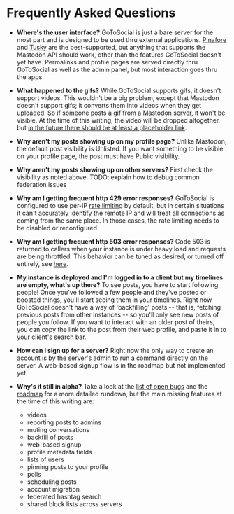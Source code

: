 # Frequently Asked Questions

- **Where's the user interface?** GoToSocial is just a bare server for the most part and is designed to be used thru external applications. [Pinafore](https://pinafore.social) and [Tusky](https://tusky.app/) are the best-supported, but anything that supports the Mastodon API should work, other than the features GoToSocial doesn't yet have. Permalinks and profile pages are served directly thru GoToSocial as well as the admin panel, but most interaction goes thru the apps.

- **What happened to the gifs?** While GoToSocial supports gifs, it doesn't support videos. This wouldn't be a big problem, except that Mastodon doesn't support gifs; it converts them into videos when they get uploaded. So if someone posts a gif from a Mastodon server, it won't be visible. At the time of this writing, the video will be dropped altogether, but [in the future there should be at least a placeholder link](https://github.com/superseriousbusiness/gotosocial/issues/765).

- **Why aren't my posts showing up on my profile page?** Unlike Mastodon, the default post visibility is Unlisted. If you want something to be visible on your profile page, the post must have Public visibility.

- **Why aren't my posts showing up on other servers?** First check the visibility as noted above. TODO: explain how to debug common federation issues

- **Why am I getting frequent http 429 error responses?** GoToSocial is configured to use per-IP [rate limiting](./api/ratelimiting.md) by default, but in certain situations it can't accurately identify the remote IP and will treat all connections as coming from the same place. In those cases, the rate limiting needs to be disabled or reconfigured.

- **Why am I getting frequent http 503 error responses?** Code 503 is returned to callers when your instance is under heavy load and requests are being throttled. This behavior can be tuned as desired, or turned off entirely, see [here](./api/throttling.md).

- **My instance is deployed and I'm logged in to a client but my timelines are empty, what's up there?** To see posts, you have to start following people! Once you've followed a few people and they've posted or boosted things, you'll start seeing them in your timelines. Right now GoToSocial doesn't have a way of 'backfilling' posts -- that is, fetching previous posts from other instances -- so you'll only see new posts of people you follow. If you want to interact with an older post of theirs, you can copy the link to the post from their web profile, and paste it in to your client's search bar.

- **How can I sign up for a server?** Right now the only way to create an account is by the server's admin to run a command directly on the server. A web-based signup flow is in the roadmap but not implemented yet.

- **Why's it still in alpha?** Take a look at the [list of open bugs](https://github.com/superseriousbusiness/gotosocial/issues?q=is%3Aissue+is%3Aopen+label%3Abug) and the [roadmap](https://github.com/superseriousbusiness/gotosocial/blob/main/ROADMAP.md) for a more detailed rundown, but the main missing features at the time of this writing are:
    * videos
    * reporting posts to admins
    * muting conversations
    * backfill of posts
    * web-based signup
    * profile metadata fields
    * lists of users
    * pinning posts to your profile
    * polls
    * scheduling posts
    * account migration
    * federated hashtag search
    * shared block lists across servers
